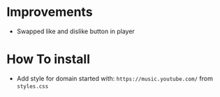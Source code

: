 # Improvements
- Swapped like and dislike button in player

# How To install
- Add style for domain started with: `https://music.youtube.com/` from `styles.css`
